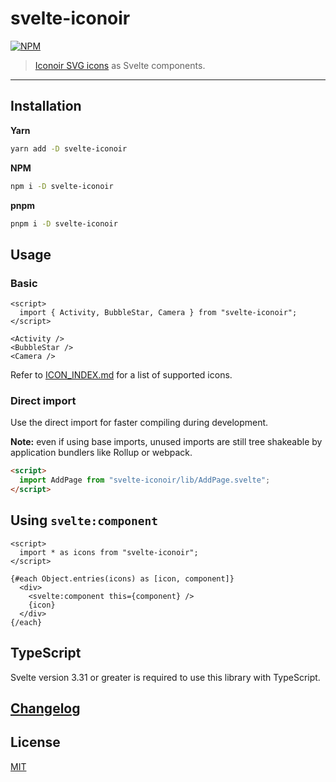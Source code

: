 # svelte-iconoir

[![NPM][npm]][npm-url]

> [Iconoir SVG icons](https://github.com/lucaburgio/iconoir) as Svelte components.

<!-- REPO_URL -->

<!-- Try it in the [Svelte REPL](). -->

---

<!-- TOC -->

## Installation

**Yarn**

```bash
yarn add -D svelte-iconoir
```

**NPM**

```bash
npm i -D svelte-iconoir
```

**pnpm**

```bash
pnpm i -D svelte-iconoir
```

## Usage

### Basic

```svelte
<script>
  import { Activity, BubbleStar, Camera } from "svelte-iconoir";
</script>

<Activity />
<BubbleStar />
<Camera />
```

Refer to [ICON_INDEX.md](ICON_INDEX.md) for a list of supported icons.

### Direct import

Use the direct import for faster compiling during development.

**Note:** even if using base imports, unused imports are still tree shakeable by application bundlers like Rollup or webpack.

```html
<script>
  import AddPage from "svelte-iconoir/lib/AddPage.svelte";
</script>
```

## Using `svelte:component`

```svelte
<script>
  import * as icons from "svelte-iconoir";
</script>

{#each Object.entries(icons) as [icon, component]}
  <div>
    <svelte:component this={component} />
    {icon}
  </div>
{/each}
```

## TypeScript

Svelte version 3.31 or greater is required to use this library with TypeScript.

## [Changelog](CHANGELOG.md)

## License

[MIT](LICENSE)

[npm]: https://img.shields.io/npm/v/svelte-iconoir.svg?color=%230969da&style=for-the-badge
[npm-url]: https://npmjs.com/package/svelte-iconoir
